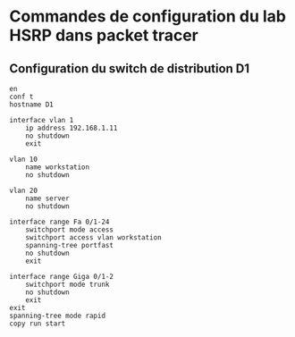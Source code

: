 # Commandes de configuration du lab HSRP dans packet tracer

## Configuration du switch de distribution D1

```ios
en
conf t
hostname D1

interface vlan 1
    ip address 192.168.1.11
    no shutdown
    exit

vlan 10
    name workstation
    no shutdown

vlan 20
    name server
    no shutdown

interface range Fa 0/1-24
    switchport mode access
    switchport access vlan workstation
    spanning-tree portfast
    no shutdown
    exit

interface range Giga 0/1-2
    switchport mode trunk
    no shutdown
    exit
exit
spanning-tree mode rapid
copy run start
```

